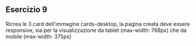 ## Esercizio 9 

Ricrea le 3 card dell'immagine cards-desktop, la pagina creata deve essere responsive, sia per la visualizzazione da tablet (max-width: 768px) che da mobile (max-width: 375px)